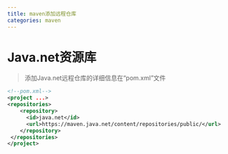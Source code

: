 ```yaml
---
title: maven添加远程仓库
categories: maven
---
```

# Java.net资源库
> 添加Java.net远程仓库的详细信息在“pom.xml”文件
``` xml
<!--pom.xml-->
<project ...>
<repositories>
    <repository>
      <id>java.net</id>
      <url>https://maven.java.net/content/repositories/public/</url>
    </repository>
 </repositories>
</project>
```
